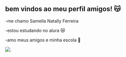 ## bem vindos ao meu perfil amigos! 😽

-me chamo Samella Natally Ferreira 

-estou estudando no alura 😿

-amo meus amigos e minha escola 🥰


![.](https://media.tenor.com/lCey4Hk5eoIAAAAM/levin-the-doctor-baby-yoda.gif)
